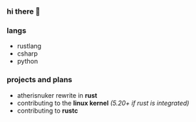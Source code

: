 ### hi there 👋

### langs
- rustlang
- csharp
- python

### projects and plans
- atherisnuker rewrite in **rust**
- contributing to the **linux kernel** *(5.20+ if rust is integrated)*
- contributing to **rustc**
